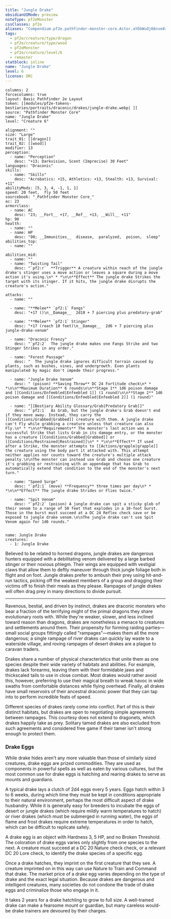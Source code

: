 ```yaml
---
title: "Jungle Drake"
obsidianUIMode: preview
noteType: pf2eMonster
cssClasses: pf2e
aliases: "Compendium.pf2e.pathfinder-monster-core.Actor.aYDbWuOj66nve8r4" 
tags:
  - pf2e/creature/type/dragon
  - pf2e/creature/type/wood
  - pf2eMonster
  - pf2e/creature/level/6
  - remaster
statblock: inline
name: "Jungle Drake"
level: 6
license: ORC
---
```


```statblock
columns: 2
forcecolumns: true
layout: Basic Pathfinder 2e Layout
token: [[modules/pf2e-tokens-bestiaries/portraits/draconic/drakes/jungle-drake.webp| ]]
source: "Pathfinder Monster Core"
name: "Jungle Drake"
level: "Creature 6"

alignment: ""
size: "Large"
trait_01: [[dragon]]
trait_02: [[wood]]
modifier: 13
perception:
  - name: "Perception"
    desc: "+13; Darkvision, Scent (Imprecise) 30 Feet"
languages: "Draconic"
skills:
  - name: "Skills"
    desc: "Acrobatics: +15, Athletics: +13, Stealth: +13, Survival: +11"
abilityMods: [5, 3, 4, -1, 1, 1]
speed: 20 feet,  fly 50 feet
sourcebook: "_Pathfinder Monster Core_"
ac: 23
armorclass:
  - name: AC
    desc: "23; __Fort__ +17, __Ref__ +13, __Will__ +11"
hp: 90
health:
  - name: ""
  - name: HP
    desc: "90; __Immunities__  disease,  paralyzed,  poison,  sleep"
abilities_top:
  - name: ""

abilities_mid:
  - name: ""
  - name: "Twisting Tail"
    desc: "`pf2:r`  **Trigger** A creature within reach of the jungle drake's stinger uses a move action or leaves a square during a move action it's using.\n* * *\n\n**Effect** The jungle drake Strikes the target with its stinger. If it hits, the jungle drake disrupts the creature's action."

attacks:
  - name: ""

  - name: "**Melee** `pf2:1` Fangs"
    desc: "+17 ()\n__Damage__  2d10 + 7 piercing plus predatory-grab"

  - name: "**Melee** `pf2:1` Stinger"
    desc: "+17 (reach 10 feet)\n__Damage__  2d6 + 7 piercing plus jungle-drake-venom"

  - name: "Draconic Frenzy"
    desc: "`pf2:2`  The jungle drake makes one Fangs Strike and two Stinger Strikes in any order."

  - name: "Forest Passage"
    desc: "  The jungle drake ignores difficult terrain caused by plants, such as bushes, vines, and undergrowth. Even plants manipulated by magic don't impede their progress."

  - name: "Jungle Drake Venom"
    desc: " (poison) **Saving Throw** DC 24 Fortitude check\n* * *\n\n**Maximum Duration** 6 rounds\n\n**Stage 1** 1d6 poison damage and [[Conditions/Enfeebled|Enfeebled 1]] (1 round)\n\n**Stage 2** 1d6 poison damage and [[Conditions/Enfeebled|Enfeebled 2]] (1 round)"

  - name: "[[Bestiary Ability Glossary/Grab|Predatory Grab]]"
    desc: "`pf2:1`  As Grab, but the jungle drake's Grab doesn't end if they move away. Instead, they carry the [[Conditions/Grabbed|Grabbed]] creature with them. A jungle drake can't Fly while grabbing a creature unless that creature can also Fly.\n* * *\n\n**Requirements** The monster's last action was a successful Strike that lists Grab in its damage entry, or the monster has a creature [[Conditions/Grabbed|Grabbed]] or [[Conditions/Restrained|Restrained]]\n* * *\n\n**Effect** If used after a Strike, the monster attempts to [[Actions/grapple|grapple]] the creature using the body part it attacked with. This attempt neither applies nor counts toward the creature's multiple attack penalty.\n\nThe monster can instead use Grab and choose one creature it's grabbing or restraining with an appendage that has Grab to automatically extend that condition to the end of the monster's next turn."

  - name: "Speed Surge"
    desc: "`pf2:1` (move) **Frequency** three times per day\n* * *\n\n**Effect** The jungle drake Strides or Flies twice."

  - name: "Spit Venom"
    desc: "`pf2:2` (poison) A jungle drake can spit a sticky glob of their venom to a range of 50 feet that explodes in a 10-foot burst. Those in the burst must succeed at a DC 24 Reflex check save or be exposed to jungle drake venom.\n\nThe jungle drake can't use Spit Venom again for 1d6 rounds."
 
```

```encounter-table
name: Jungle Drake
creatures:
  - 1: Jungle Drake
```



Believed to be related to horned dragons, jungle drakes are dangerous hunters equipped with a debilitating venom delivered by a large barbed stinger or their noxious phlegm. Their wings are equipped with vestigial claws that allow them to deftly maneuver through thick jungle foliage both in flight and on foot. Jungle drakes prefer to ambush their prey using hit-and-run tactics, picking off the weakest members of a group and dragging their victims off to finish their meals as they please. Rampages of jungle drakes will often drag prey in many directions to divide pursuit.

* * *

Ravenous, bestial, and driven by instinct, drakes are draconic monsters who bear a fraction of the terrifying might of the primal dragons they share evolutionary roots with. While they're weaker, slower, and less inclined toward reason than dragons, drakes are nonetheless a menace to creatures and settlements around them. Their propensity for forming raiding parties—small social groups fittingly called "rampages"—makes them all the more dangerous; a single rampage of river drakes can quickly lay waste to a waterside village, and roving rampages of desert drakes are a plague to caravan traders.

Drakes share a number of physical characteristics that unite them as one species despite their wide variety of habitats and abilities. For example, drakes lack forearms, leaving them with their formidable jaws and thickscaled tails to use in close combat. Most drakes would rather avoid this, however, preferring to use their magical breath to wreak havoc in wide swaths from comfortable distances while flying overhead. Finally, all drakes have small reservoirs of their ancestral draconic power that they can tap into to perform incredible feats of speed.

Different species of drakes rarely come into conflict. Part of this is their distinct habitats, but drakes are open to negotiating simple agreements between rampages. This courtesy does not extend to dragonets, which drakes happily take as prey. Solitary tamed drakes are also excluded from such agreements and considered free game if their tamer isn't strong enough to protect them.

### Drake Eggs

While drake hides aren't any more valuable than those of similarly sized creatures, drake eggs are prized commodities. They are used as components in powerful spells as well as eaten by various cultures, but the most common use for drake eggs is hatching and rearing drakes to serve as mounts and guardians.

A typical drake lays a clutch of 2d4 eggs every 5 years. Eggs hatch within 3 to 6 weeks, during which time they must be kept in conditions appropriate to their natural environment, perhaps the most difficult aspect of drake husbandry. While it is generally easy for breeders to incubate the eggs of desert or jungle drakes (which require mildly warm temperatures to hatch) or river drakes (which must be submerged in running water), the eggs of flame and frost drakes require extreme temperatures in order to hatch, which can be difficult to replicate safely.

A drake egg is an object with Hardness 3, 5 HP, and no Broken Threshold. The coloration of drake eggs varies only slightly from one species to the next. A creature must succeed at a DC 20 Nature check check, or a relevant DC 20 Lore check, to identify the drake species of a specific egg.

Once a drake hatches, they imprint on the first creature that they see. A creature imprinted on in this way can use Nature to Train and Command that drake. The market price of a drake egg varies depending on the type of drake and the exact legal situation. Because drakes are dangerous and intelligent creatures, many societies do not condone the trade of drake eggs and criminalize those who engage in it.

It takes 2 years for a drake hatchling to grow to full size. A well-trained drake can make a fearsome mount or guardian, but many careless would-be drake trainers are devoured by their charges.
